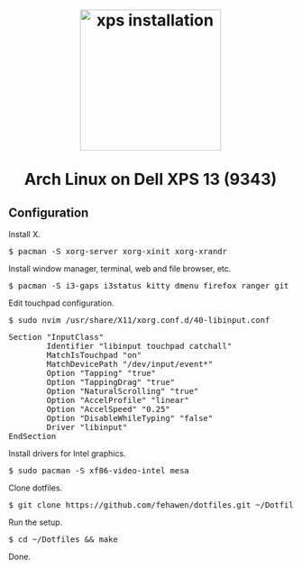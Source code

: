 <h1 align="center">
	<a href="https://github.com/fehawen/arch-guide/blob/master/docs/INSTALL.md">
		<img alt="xps installation" src="https://user-images.githubusercontent.com/36552788/59856089-7df2d100-9376-11e9-906a-cc3f8a6d6001.png" width="250">
	</a>
	<br>
	<br>
	Arch Linux on Dell XPS 13 (9343)
	</h1>

## Configuration

Install X.

<pre>
$ pacman -S xorg-server xorg-xinit xorg-xrandr
</pre>

Install window manager, terminal, web and file browser, etc.

<pre>
$ pacman -S i3-gaps i3status kitty dmenu firefox ranger git xf86-input-libinput
</pre>

Edit touchpad configuration.

<pre>
$ sudo nvim /usr/share/X11/xorg.conf.d/40-libinput.conf
</pre>

<pre>
Section "InputClass"
        Identifier "libinput touchpad catchall"
        MatchIsTouchpad "on"
        MatchDevicePath "/dev/input/event*"
        Option "Tapping" "true"
        Option "TappingDrag" "true"
        Option "NaturalScrolling" "true"
        Option "AccelProfile" "linear"
        Option "AccelSpeed" "0.25"
        Option "DisableWhileTyping" "false"
        Driver "libinput"
EndSection
</pre>

Install drivers for Intel graphics.

<pre>
$ sudo pacman -S xf86-video-intel mesa
</pre>

Clone dotfiles.

<pre>
$ git clone https://github.com/fehawen/dotfiles.git ~/Dotfiles
</pre>

Run the setup.

<pre>
$ cd ~/Dotfiles && make
</pre>

Done.
